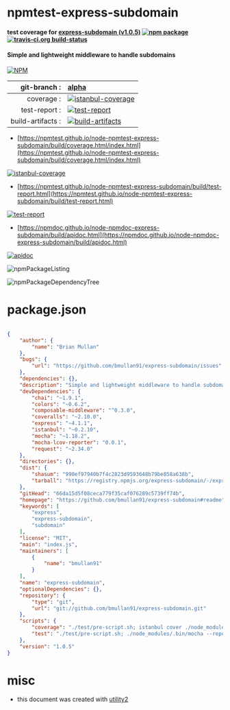 # npmtest-express-subdomain

#### test coverage for  [express-subdomain (v1.0.5)](https://github.com/bmullan91/express-subdomain#readme)  [![npm package](https://img.shields.io/npm/v/npmtest-express-subdomain.svg?style=flat-square)](https://www.npmjs.org/package/npmtest-express-subdomain) [![travis-ci.org build-status](https://api.travis-ci.org/npmtest/node-npmtest-express-subdomain.svg)](https://travis-ci.org/npmtest/node-npmtest-express-subdomain)

#### Simple and lightweight middleware to handle subdomains

[![NPM](https://nodei.co/npm/express-subdomain.png?downloads=true&downloadRank=true&stars=true)](https://www.npmjs.com/package/express-subdomain)

| git-branch : | [alpha](https://github.com/npmtest/node-npmtest-express-subdomain/tree/alpha)|
|--:|:--|
| coverage : | [![istanbul-coverage](https://npmtest.github.io/node-npmtest-express-subdomain/build/coverage.badge.svg)](https://npmtest.github.io/node-npmtest-express-subdomain/build/coverage.html/index.html)|
| test-report : | [![test-report](https://npmtest.github.io/node-npmtest-express-subdomain/build/test-report.badge.svg)](https://npmtest.github.io/node-npmtest-express-subdomain/build/test-report.html)|
| build-artifacts : | [![build-artifacts](https://npmtest.github.io/node-npmtest-express-subdomain/glyphicons_144_folder_open.png)](https://github.com/npmtest/node-npmtest-express-subdomain/tree/gh-pages/build)|

- [https://npmtest.github.io/node-npmtest-express-subdomain/build/coverage.html/index.html](https://npmtest.github.io/node-npmtest-express-subdomain/build/coverage.html/index.html)

[![istanbul-coverage](https://npmtest.github.io/node-npmtest-express-subdomain/build/screenCapture.buildCi.browser.%252Ftmp%252Fbuild%252Fcoverage.lib.html.png)](https://npmtest.github.io/node-npmtest-express-subdomain/build/coverage.html/index.html)

- [https://npmtest.github.io/node-npmtest-express-subdomain/build/test-report.html](https://npmtest.github.io/node-npmtest-express-subdomain/build/test-report.html)

[![test-report](https://npmtest.github.io/node-npmtest-express-subdomain/build/screenCapture.buildCi.browser.%252Ftmp%252Fbuild%252Ftest-report.html.png)](https://npmtest.github.io/node-npmtest-express-subdomain/build/test-report.html)

- [https://npmdoc.github.io/node-npmdoc-express-subdomain/build/apidoc.html](https://npmdoc.github.io/node-npmdoc-express-subdomain/build/apidoc.html)

[![apidoc](https://npmdoc.github.io/node-npmdoc-express-subdomain/build/screenCapture.buildCi.browser.%252Ftmp%252Fbuild%252Fapidoc.html.png)](https://npmdoc.github.io/node-npmdoc-express-subdomain/build/apidoc.html)

![npmPackageListing](https://npmtest.github.io/node-npmtest-express-subdomain/build/screenCapture.npmPackageListing.svg)

![npmPackageDependencyTree](https://npmtest.github.io/node-npmtest-express-subdomain/build/screenCapture.npmPackageDependencyTree.svg)



# package.json

```json

{
    "author": {
        "name": "Brian Mullan"
    },
    "bugs": {
        "url": "https://github.com/bmullan91/express-subdomain/issues"
    },
    "dependencies": {},
    "description": "Simple and lightweight middleware to handle subdomains",
    "devDependencies": {
        "chai": "~1.9.1",
        "colors": "~0.6.2",
        "composable-middleware": "^0.3.0",
        "coveralls": "~2.10.0",
        "express": "~4.1.1",
        "istanbul": "~0.2.10",
        "mocha": "~1.18.2",
        "mocha-lcov-reporter": "0.0.1",
        "request": "~2.34.0"
    },
    "directories": {},
    "dist": {
        "shasum": "990ef97940b7f4c2823d9593648b79be858a638b",
        "tarball": "https://registry.npmjs.org/express-subdomain/-/express-subdomain-1.0.5.tgz"
    },
    "gitHead": "66da15d5f08ceca779f35caf076289c5739ff74b",
    "homepage": "https://github.com/bmullan91/express-subdomain#readme",
    "keywords": [
        "express",
        "express-subdomain",
        "subdomain"
    ],
    "license": "MIT",
    "main": "index.js",
    "maintainers": [
        {
            "name": "bmullan91"
        }
    ],
    "name": "express-subdomain",
    "optionalDependencies": {},
    "repository": {
        "type": "git",
        "url": "git://github.com/bmullan91/express-subdomain.git"
    },
    "scripts": {
        "coverage": "./test/pre-script.sh; istanbul cover ./node_modules/mocha/bin/_mocha --report lcovonly -- -R spec && cat ./coverage/lcov.info | ./node_modules/coveralls/bin/coveralls.js && rm -rf ./coverage; ./test/post-script.sh",
        "test": "./test/pre-script.sh; ./node_modules/.bin/mocha --reporter spec; ./test/post-script.sh"
    },
    "version": "1.0.5"
}
```



# misc
- this document was created with [utility2](https://github.com/kaizhu256/node-utility2)
